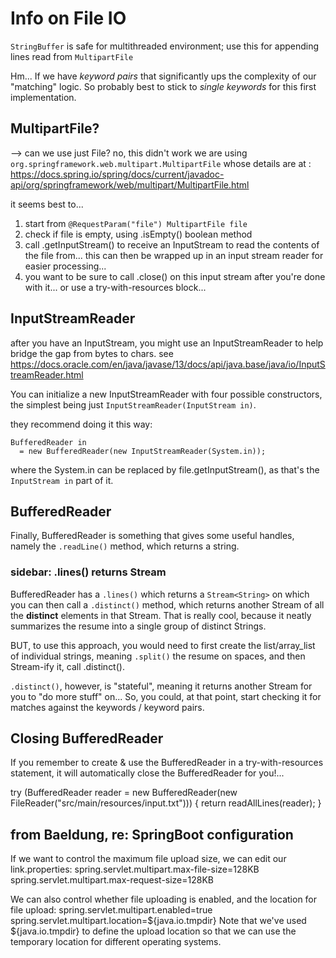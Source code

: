 # Info on File IO

`StringBuffer` is safe for multithreaded environment; use this for appending lines read from `MultipartFile`

Hm... If we have _keyword pairs_ that significantly ups the complexity of our "matching" logic. So probably best to stick to _single keywords_ for this first implementation.

## MultipartFile?  
--> can we use just File? no, this didn't work
we are using `org.springframework.web.multipart.MultipartFile`
whose details are at :
https://docs.spring.io/spring/docs/current/javadoc-api/org/springframework/web/multipart/MultipartFile.html

it seems best to...
1. start from `@RequestParam("file") MultipartFile file`
2. check if file is empty, using .isEmpty() boolean method
3. call .getInputStream() to receive an InputStream to read the contents of the file from... this can then be wrapped up in an input stream reader for easier processing...
4. you want to be sure to call .close() on this input stream after you're done with it... or use a try-with-resources block...

## InputStreamReader

after you have an InputStream, you might use an InputStreamReader to help bridge the gap from bytes to chars.
see https://docs.oracle.com/en/java/javase/13/docs/api/java.base/java/io/InputStreamReader.html

You can initialize a new InputStreamReader with four possible constructors, the simplest being just `InputStreamReader​(InputStream in)`.

they recommend doing it this way:
```
BufferedReader in
  = new BufferedReader(new InputStreamReader(System.in));
```
where the System.in can be replaced by file.getInputStream(), as that's the `InputStream in` part of it.

## BufferedReader

Finally, BufferedReader is something that gives some useful handles, namely the `.readLine()` method, which returns a string.

### sidebar: .lines() returns Stream
BufferedReader has a `.lines()` which returns a `Stream<String>` on which you can then call a `.distinct()` method, which returns another Stream<String> of all the **distinct** elements in that Stream. That is really cool, because it neatly summarizes the resume into a single group of distinct Strings.

BUT, to use this approach, you would need to first create the list/array_list of individual strings, meaning `.split()` the resume on spaces, and then Stream-ify it, call .distinct().

`.distinct()`, however, is "stateful", meaning it returns another Stream for you to "do more stuff" on... So, you could, at that point, start checking it for matches against the keywords / keyword pairs.

## Closing BufferedReader

If you remember to create & use the BufferedReader in a try-with-resources statement, it will automatically close the BufferedReader for you!...

try (BufferedReader reader =
       new BufferedReader(new FileReader("src/main/resources/input.txt"))) {
    return readAllLines(reader);
}

## from Baeldung, re: SpringBoot configuration

If we want to control the maximum file upload size, we can edit our link.properties:
spring.servlet.multipart.max-file-size=128KB
spring.servlet.multipart.max-request-size=128KB

We can also control whether file uploading is enabled, and the location for file upload:
spring.servlet.multipart.enabled=true
spring.servlet.multipart.location=${java.io.tmpdir}
Note that we've used ${java.io.tmpdir} to define the upload location so that we can use the temporary location for different operating systems.
